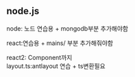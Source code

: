 <h2>node.js</h2>
<p>node: 노드 연습용 + mongodb부분 추가해야함</p>
<p>react:연습용 + mains/ 부분 추가해줘야함</p>
<div>react2: Component까지</div>
<div>layout.ts:antlayout 연습 + ts변환필요
